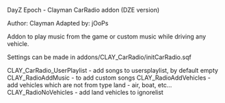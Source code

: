 DayZ Epoch - Clayman CarRadio addon (DZE version)

Author: Clayman
Adapted by: jOoPs

Addon to play music from the game or custom music while driving any vehicle.

Settings can be made in addons/CLAY_CarRadio/initCarRadio.sqf

CLAY_CarRadio_UserPlaylist - add songs to usersplaylist, by default empty
CLAY_RadioAddMusic - to add custom songs
CLAY_RadioAddVehicles - add vehicles which are not from type land - air, boat, etc...
CLAY_RadioNoVehicles - add land vehicles to ignorelist